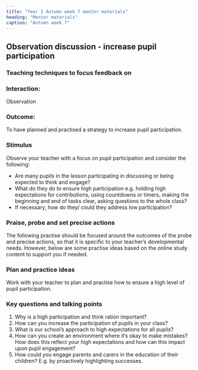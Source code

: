```yaml
---
title: "Year 1 Autumn week 7 mentor materials"
heading: "Mentor materials"
caption: "Autumn week 7"
---
```


## Observation discussion - increase pupil participation

### Teaching techniques to focus feedback on

### Interaction:

Observation

### Outcome:

To have planned and practised a strategy to increase pupil participation.

### Stimulus

Observe your teacher with a focus on pupil participation and consider the following:

- Are many pupils in the lesson participating in discussing or being expected to think and engage?
- What do they do to ensure high participation e.g. holding high expectations for contributions, using countdowns or timers, making the beginning and end of tasks clear, asking questions to the whole class?
- If necessary, how do they/ could they address low participation?

### Praise, probe and set precise actions

The following practise should be focused around the outcomes of the probe and precise actions, so that it is specific to your teacher’s developmental needs. However, below are some practise ideas based on the online study content to support you if needed.

### Plan and practice ideas

Work with your teacher to plan and practise how to ensure a high level of pupil participation.

### Key questions and talking points

1. Why is a high participation and think ration important?
2. How can you increase the participation of
   pupils in your class?
3. What is our school’s approach to high expectations for all pupils?
4. How can you create an environment where it’s okay to make mistakes? How does this reflect your high expectations and how can this impact upon pupil engagement?
5. How could you engage parents and carers in the education of their children? E.g. by proactively highlighting successes.

